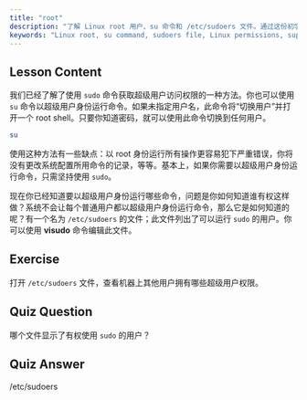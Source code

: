 ```yaml
---
title: "root"
description: "了解 Linux root 用户、su 命令和 /etc/sudoers 文件。通过这份初学者指南，理解 Linux 中的超级用户访问和权限。"
keywords: "Linux root, su command, sudoers file, Linux permissions, superuser, Linux tutorial, beginner guide"
---
```


## Lesson Content

我们已经了解了使用 `sudo` 命令获取超级用户访问权限的一种方法。你也可以使用 `su` 命令以超级用户身份运行命令。如果未指定用户名，此命令将“切换用户”并打开一个 root shell。只要你知道密码，就可以使用此命令切换到任何用户。

```bash
su
```

使用这种方法有一些缺点：以 root 身份运行所有操作更容易犯下严重错误，你将没有更改系统配置所用命令的记录，等等。基本上，如果你需要以超级用户身份运行命令，只需坚持使用 `sudo`。

现在你已经知道要以超级用户身份运行哪些命令，问题是你如何知道谁有权这样做？系统不会让每个普通用户都以超级用户身份运行命令，那么它是如何知道的呢？有一个名为 `/etc/sudoers` 的文件；此文件列出了可以运行 `sudo` 的用户。你可以使用 **visudo** 命令编辑此文件。

## Exercise

打开 `/etc/sudoers` 文件，查看机器上其他用户拥有哪些超级用户权限。

## Quiz Question

哪个文件显示了有权使用 `sudo` 的用户？

## Quiz Answer

/etc/sudoers
